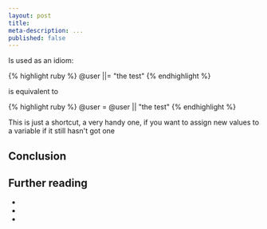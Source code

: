 ```yaml
---
layout: post
title:
meta-description: ...
published: false
---
```

Is used as an idiom:

{% highlight ruby %}
@user ||= "the test"
{% endhighlight %}

is equivalent to

{% highlight ruby %}
@user = @user || "the test"
{% endhighlight %}

This is just a shortcut, a very handy one, if you want to assign new values to a variable if it still hasn't got one
## Conclusion

## Further reading

-
-
-


